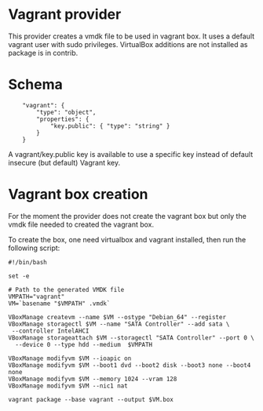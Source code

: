 Vagrant provider
================

This provider creates a vmdk file to be used in vagrant box.
It uses a default vagrant user with sudo privileges. VirtualBox additions are
not installed as package is in contrib.

Schema
======

        "vagrant": {
            "type": "object",
            "properties": {
                "key.public": { "type": "string" }
            }
        }


A vagrant/key.public key is available to use a specific key instead of default
insecure (but default) Vagrant key.


Vagrant box creation
====================


For the moment the provider does not create the vagrant box but only the vmdk
file needed to created the vagrant box.

To create the box, one need virtualbox and vagrant installed, then run the
following script:

    #!/bin/bash

    set -e

    # Path to the generated VMDK file
    VMPATH="vagrant"
    VM=`basename "$VMPATH" .vmdk`

    VBoxManage createvm --name $VM --ostype "Debian_64" --register
    VBoxManage storagectl $VM --name "SATA Controller" --add sata \
     --controller IntelAHCI
    VBoxManage storageattach $VM --storagectl "SATA Controller" --port 0 \
      --device 0 --type hdd --medium  $VMPATH

    VBoxManage modifyvm $VM --ioapic on
    VBoxManage modifyvm $VM --boot1 dvd --boot2 disk --boot3 none --boot4 none
    VBoxManage modifyvm $VM --memory 1024 --vram 128
    VBoxManage modifyvm $VM --nic1 nat

    vagrant package --base vagrant --output $VM.box
